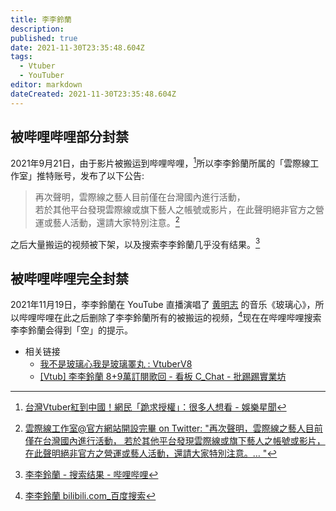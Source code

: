 ```yaml
---
title: 李李鈴蘭
description: 
published: true
date: 2021-11-30T23:35:48.604Z
tags:
  - Vtuber
  - YouTuber
editor: markdown
dateCreated: 2021-11-30T23:35:48.604Z
---
```


## 被哔哩哔哩部分封禁

2021年9月21日，由于影片被搬运到哔哩哔哩，[^223]所以李李鈴蘭所属的「雲際線工作室」推特账号，发布了以下公告:

[^223]: [台灣Vtuber紅到中國！網民「跪求授權」：很多人想看 - 娛樂星聞](https://web.archive.org/web/20211130160100/https://star.setn.com/news/1002232)

> 再次聲明，雲際線之藝人目前僅在台灣國內進行活動，\
> 若於其他平台發現雲際線或旗下藝人之帳號或影片，在此聲明絕非官方之營運或藝人活動，還請大家特別注意。[^14400]

[^14400]: [雲際線工作室@官方網站開設完畢 on Twitter: "再次聲明，雲際線之藝人目前僅在台灣國內進行活動， 若於其他平台發現雲際線或旗下藝人之帳號或影片，在此聲明絕非官方之營運或藝人活動，還請大家特別注意。… "](https://web.archive.org/web/20210921151238/https://twitter.com/CloudhorizonSt/status/1440013546280996865)

之后大量搬运的视频被下架，以及搜索李李鈴蘭几乎没有结果。[^llss]

[^llss]: [李李鈴蘭 - 搜索结果 - 哔哩哔哩](https://web.archive.org/web/20211115045115/https://search.bilibili.com/all?keyword=李李鈴蘭)

## 被哔哩哔哩完全封禁

2021年11月19日，李李鈴蘭在 YouTube 直播演唱了 [黄明志](/people/黄明志.md) 的音乐《玻璃心》，所以哔哩哔哩在此之后删除了李李鈴蘭所有的被搬运的视频，[^F-8]现在在哔哩哔哩搜索李李鈴蘭会得到「空」的提示。

[^F-8]: [李李鈴蘭 bilibili.com_百度搜索](https://web.archive.org/web/20211130160508/https://www.baidu.com/s?ie=UTF-8&wd=%E6%9D%8E%E6%9D%8E%E9%88%B4%E8%98%AD+bilibili.com)

+ 相关链接
  + [我不是玻璃心我是玻璃睪丸 : VtuberV8](https://web.archive.org/web/20211126104630/https://old.reddit.com/r/VtuberV8/comments/qxhoum/我不是玻璃心我是玻璃睪丸/)
  + [[Vtub] 李李鈴蘭 8+9萬訂閱歌回 - 看板 C_Chat - 批踢踢實業坊](https://web.archive.org/web/20211130161435/https://www.ptt.cc/bbs/C_Chat/M.1637323307.A.7AC.html)
